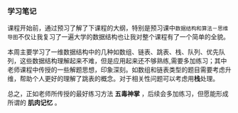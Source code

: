 ### 学习笔记  

课程开始前，通过预习了解了下课程的大纲，特别是预习课中`数据结构和算法－思维导图`不仅让我复习了一遍大学的数据结构也让我对整个课程有了一个简单的全貌。　　

本周主要学习了一维数据结构中的几种如数组、链表、跳表、栈、队列、优先队列，这些数据结构理解起来不难，但是应用起来还不够熟练,需要多加练习；其中老师课程中传授的一些解题思想，印象深刻。如数组和链表类型的题目需要考虑升维，帮助个人更好的理解了跳表的概念。对于相关性问题可以考虑用**栈**处理。  

总之，正如老师所传授的最好练习方法 **五毒神掌** ，后续会多加练习，但愿能形成所谓的 **肌肉记忆** 。


